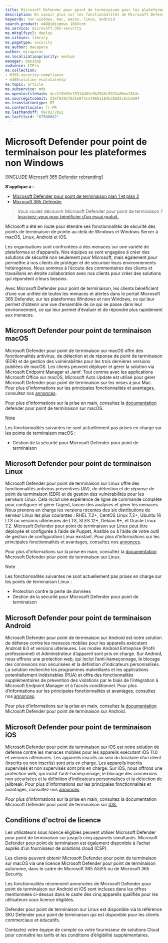 ```yaml
---
title: Microsoft Defender pour point de terminaison pour les plateformes non Windows
description: En savoir plus sur les fonctionnalités de Microsoft Defender pour point de terminaison pour les plateformes non Windows
keywords: non windows, mac, macos, linux, android
search.product: eADQiWindows 10XVcnh
ms.service: microsoft-365-security
ms.mktglfcycl: deploy
ms.sitesec: library
ms.pagetype: security
ms.author: macapara
author: mjcaparas
ms.localizationpriority: medium
manager: dansimp
audience: ITPro
ms.collection:
- M365-security-compliance
- m365solution-evalutatemtp
ms.topic: article
ms.subservice: mde
ms.openlocfilehash: 4cc1f5b91ef5314d52e9b2945c5923a86ee281dc
ms.sourcegitcommit: d3ef9391f621e8f4ca70661184b3bb82c6cbda94
ms.translationtype: MT
ms.contentlocale: fr-FR
ms.lasthandoff: 09/02/2022
ms.locfileid: "67580682"
---
```

# <a name="microsoft-defender-for-endpoint-for-non-windows-platforms"></a>Microsoft Defender pour point de terminaison pour les plateformes non Windows

[!INCLUDE [Microsoft 365 Defender rebranding](../../includes/microsoft-defender.md)]

**S’applique à :**
- [Microsoft Defender pour point de terminaison plan 1 et plan 2](https://go.microsoft.com/fwlink/p/?linkid=2154037)
- [Microsoft 365 Defender](https://go.microsoft.com/fwlink/?linkid=2118804)

> Vous voulez découvrir Microsoft Defender pour point de terminaison ? [Inscrivez-vous pour bénéficier d’un essai gratuit.](https://signup.microsoft.com/create-account/signup?products=7f379fee-c4f9-4278-b0a1-e4c8c2fcdf7e&ru=https://aka.ms/MDEp2OpenTrial?ocid=docs-wdatp-exposedapis-abovefoldlink)

Microsoft a été en route pour étendre ses fonctionnalités de sécurité des points de terminaison de pointe au-delà de Windows et Windows Server à macOS, Linux, Android et iOS.

Les organisations sont confrontées à des menaces sur une variété de plateformes et d’appareils. Nos équipes se sont engagées à créer des solutions de sécurité non seulement *pour* Microsoft, mais également *pour* permettre à nos clients de protéger et de sécuriser leurs environnements hétérogènes. Nous sommes à l’écoute des commentaires des clients et travaillons en étroite collaboration avec nos clients pour créer des solutions qui répondent à leurs besoins.

Avec Microsoft Defender pour point de terminaison, les clients bénéficient d’une vue unifiée de toutes les menaces et alertes dans le portail Microsoft 365 Defender, sur les plateformes Windows et non Windows, ce qui leur permet d’obtenir une vue d’ensemble de ce qui se passe dans leur environnement, ce qui leur permet d’évaluer et de répondre plus rapidement aux menaces.

## <a name="microsoft-defender-for-endpoint-on-macos"></a>Microsoft Defender pour point de terminaison macOS

Microsoft Defender pour point de terminaison sur macOS offre des fonctionnalités antivirus, de détection et de réponse de point de terminaison (EDR) et de gestion des vulnérabilités pour les trois dernières versions publiées de macOS. Les clients peuvent déployer et gérer la solution via Microsoft Endpoint Manager et Jamf. Tout comme avec les applications Microsoft Office sur macOS, Microsoft Auto Update est utilisé pour gérer Microsoft Defender pour point de terminaison sur les mises à jour Mac. Pour plus d’informations sur les principales fonctionnalités et avantages, consultez nos [annonces](https://techcommunity.microsoft.com/t5/microsoft-defender-atp/bg-p/MicrosoftDefenderATPBlog/label-name/macOS).

Pour plus d’informations sur la prise en main, consultez la [documentation](microsoft-defender-endpoint-mac.md) defender pour point de terminaison sur macOS.

> [!NOTE]
> Les fonctionnalités suivantes ne sont actuellement pas prises en charge sur les points de terminaison macOS :
>
> - Gestion de la sécurité pour Microsoft Defender pour point de terminaison

## <a name="microsoft-defender-for-endpoint-on-linux"></a>Microsoft Defender pour point de terminaison Linux

Microsoft Defender pour point de terminaison sur Linux offre des fonctionnalités antivirus préventives (AV), de détection et de réponse de point de terminaison (EDR) et de gestion des vulnérabilités pour les serveurs Linux. Cela inclut une expérience de ligne de commande complète pour configurer et gérer l’agent, lancer des analyses et gérer les menaces. Nous prenons en charge les versions récentes des six distributions de serveur Linux les plus courantes : RHEL 7.2+, CentOS Linux 7.2+, Ubuntu 16 LTS ou versions ultérieures de LTS, SLES 12+, Debian 9+, et Oracle Linux 7.2. Microsoft Defender pour point de terminaison sur Linux peut être déployée et configurée à l’aide de Puppet, Ansible ou à l’aide de votre outil de gestion de configuration Linux existant. Pour plus d’informations sur les principales fonctionnalités et avantages, consultez nos [annonces](https://techcommunity.microsoft.com/t5/microsoft-defender-atp/bg-p/MicrosoftDefenderATPBlog/label-name/Linux).

Pour plus d’informations sur la prise en main, consultez la [documentation](microsoft-defender-endpoint-linux.md) Microsoft Defender pour point de terminaison sur Linux.


> [!NOTE]
> Les fonctionnalités suivantes ne sont actuellement pas prises en charge sur les points de terminaison Linux :
>
> - Protection contre la perte de données
> - Gestion de la sécurité pour Microsoft Defender pour point de terminaison

## <a name="microsoft-defender-for-endpoint-on-android"></a>Microsoft Defender pour point de terminaison Android

Microsoft Defender pour point de terminaison sur Android est notre solution de défense contre les menaces mobiles pour les appareils exécutant Android 6.0 et versions ultérieures. Les modes Android Entreprise (Profil professionnel) et Administrateur d’appareil sont pris en charge. Sur Android, nous offrons une protection web, qui inclut l’anti-hameçonnage, le blocage des connexions non sécurisées et la définition d’indicateurs personnalisés. La solution recherche les programmes malveillants et les applications potentiellement indésirables (PUA) et offre des fonctionnalités supplémentaires de prévention des violations par le biais de l’intégration à Microsoft Endpoint Manager et à l’accès conditionnel. Pour plus d’informations sur les principales fonctionnalités et avantages, consultez nos [annonces](https://techcommunity.microsoft.com/t5/microsoft-defender-atp/bg-p/MicrosoftDefenderATPBlog/label-name/Android).

Pour plus d’informations sur la prise en main, consultez la [documentation](microsoft-defender-endpoint-android.md) Microsoft Defender pour point de terminaison sur Android.

## <a name="microsoft-defender-for-endpoint-on-ios"></a>Microsoft Defender pour point de terminaison iOS

Microsoft Defender pour point de terminaison sur iOS est notre solution de défense contre les menaces mobiles pour les appareils exécutant iOS 11.0 et versions ultérieures. Les appareils inscrits au sein du locataire d’un client (inscrits ou non inscrits) sont pris en charge. Les appareils inscrits supervisés et non supervisés sont pris en charge. Sur iOS, nous offrons une protection web, qui inclut l’anti-hameçonnage, le blocage des connexions non sécurisées et la définition d’indicateurs personnalisés et la détection de jailbreak. Pour plus d’informations sur les principales fonctionnalités et avantages, consultez nos [annonces](https://techcommunity.microsoft.com/t5/microsoft-defender-for-endpoint/bg-p/MicrosoftDefenderATPBlog/label-name/iOS).

Pour plus d’informations sur la prise en main, consultez la documentation Microsoft Defender pour point de terminaison sur [iOS.](microsoft-defender-endpoint-ios.md)

## <a name="licensing-requirements"></a>Conditions d'octroi de licence

Les utilisateurs sous licence éligibles peuvent utiliser Microsoft Defender pour point de terminaison sur jusqu’à cinq appareils simultanés. Microsoft Defender pour point de terminaison est également disponible à l’achat auprès d’un fournisseur de solutions cloud (CSP).

Les clients peuvent obtenir Microsoft Defender pour point de terminaison sur macOS via une licence Microsoft Defender pour point de terminaison autonome, dans le cadre de Microsoft 365 A5/E5 ou de Microsoft 365 Security.

Les fonctionnalités récemment annoncées de Microsoft Defender pour point de terminaison sur Android et iOS sont incluses dans les offres mentionnées ci-dessus dans le cadre des cinq appareils qualifiés pour les utilisateurs sous licence éligibles.

Defender pour point de terminaison sur Linux est disponible via la référence SKU Defender pour point de terminaison qui est disponible pour les clients commerciaux et éducatifs.

Contactez votre équipe de compte ou votre fournisseur de solutions Cloud pour connaître les tarifs et les conditions d’éligibilité supplémentaires.
